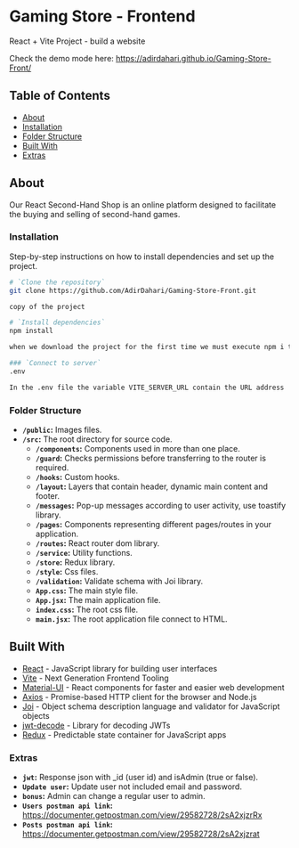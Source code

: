 # Gaming Store - Frontend

React + Vite Project - build a website

Check the demo mode here: https://adirdahari.github.io/Gaming-Store-Front/

## Table of Contents

- [About](#about)
- [Installation](#installation)
- [Folder Structure](#folder-structure)
- [Built With](#built-with)
- [Extras](#extras)

## About

Our React Second-Hand Shop is an online platform designed to facilitate the buying and selling of second-hand games.

### Installation

Step-by-step instructions on how to install dependencies and set up the project.

```bash
# `Clone the repository`
git clone https://github.com/AdirDahari/Gaming-Store-Front.git

copy of the project

# `Install dependencies`
npm install

when we download the project for the first time we must execute npm i to install all dependencies

### `Connect to server`
.env

In the .env file the variable VITE_SERVER_URL contain the URL address
```

### Folder Structure

- **`/public`:** Images files.
- **`/src`:** The root directory for source code.
  - **`/components`:** Components used in more than one place.
  - **`/guard`:** Checks permissions before transferring to the router is required.
  - **`/hooks`:** Custom hooks.
  - **`/layout`:** Layers that contain header, dynamic main content and footer.
  - **`/messages`:** Pop-up messages according to user activity, use toastify library.
  - **`/pages`:** Components representing different pages/routes in your application.
  - **`/routes`:** React router dom library.
  - **`/service`:** Utility functions.
  - **`/store`:** Redux library.
  - **`/style`:** Css files.
  - **`/validation`:** Validate schema with Joi library.
  - **`App.css`:** The main style file.
  - **`App.jsx`:** The main application file.
  - **`index.css`:** The root css file.
  - **`main.jsx`:** The root application file connect to HTML.

## Built With

- [React](https://reactjs.org/) - JavaScript library for building user interfaces
- [Vite](https://vitejs.dev/) - Next Generation Frontend Tooling
- [Material-UI](https://material-ui.com/) - React components for faster and easier web development
- [Axios](https://axios-http.com/) - Promise-based HTTP client for the browser and Node.js
- [Joi](https://joi.dev/) - Object schema description language and validator for JavaScript objects
- [jwt-decode](https://www.npmjs.com/package/jwt-decode) - Library for decoding JWTs
- [Redux](https://redux.js.org/) - Predictable state container for JavaScript apps

### Extras

- **`jwt`:** Response json with \_id (user id) and isAdmin (true or false).
- **`Update user`:** Update user not included email and password.
- **`bonus`:** Admin can change a regular user to admin.
- **`Users postman api link`:** https://documenter.getpostman.com/view/29582728/2sA2xjzrRx
- **`Posts postman api link`:** https://documenter.getpostman.com/view/29582728/2sA2xjzrat
